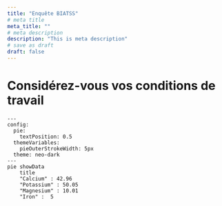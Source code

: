 ```yaml
---
title: "Enquête BIATSS"
# meta title
meta_title: ""
# meta description
description: "This is meta description"
# save as draft
draft: false
---
```


# Considérez-vous vos conditions de travail

```mermaid
---
config:
  pie:
    textPosition: 0.5
  themeVariables:
    pieOuterStrokeWidth: 5px
  theme: neo-dark
---
pie showData
    title 
    "Calcium" : 42.96
    "Potassium" : 50.05
    "Magnesium" : 10.01
    "Iron" :  5
    
```



